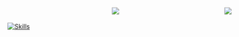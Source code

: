 <h1 align="center">
    <img align="right" src="https://visitor-badge.laobi.icu/badge?page_id=github0dev.github0dev" />
    <img src="https://readme-typing-svg.herokuapp.com/?font=Righteous&size=35&center=true&vCenter=true&width=500&height=70&duration=4000&lines=Hi+There!+👋;+I'm+github0dev!;" />
</h1>

[![Skills](https://skillicons.dev/icons?i=js,html,css,cs,lua,py,dotnet,flask,visualstudio,vscode,firebase,figma,vim,arduino,kali,linux,windows,raspberrypi)](https://skillicons.dev)
